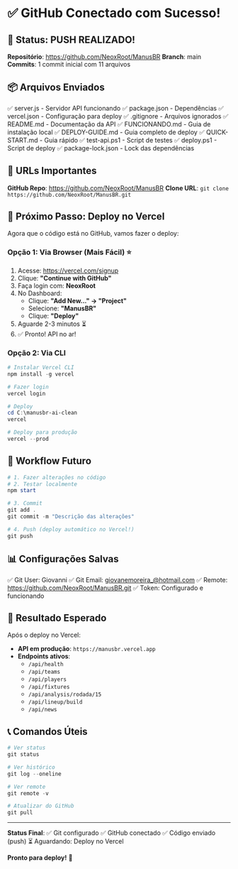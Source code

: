 # ✅ GitHub Conectado com Sucesso!

## 🎉 Status: PUSH REALIZADO!

**Repositório**: https://github.com/NeoxRoot/ManusBR
**Branch**: main
**Commits**: 1 commit inicial com 11 arquivos

## 📦 Arquivos Enviados

✅ server.js - Servidor API funcionando
✅ package.json - Dependências
✅ vercel.json - Configuração para deploy
✅ .gitignore - Arquivos ignorados
✅ README.md - Documentação da API
✅ FUNCIONANDO.md - Guia de instalação local
✅ DEPLOY-GUIDE.md - Guia completo de deploy
✅ QUICK-START.md - Guia rápido
✅ test-api.ps1 - Script de testes
✅ deploy.ps1 - Script de deploy
✅ package-lock.json - Lock das dependências

## 🔗 URLs Importantes

**GitHub Repo**: https://github.com/NeoxRoot/ManusBR
**Clone URL**: `git clone https://github.com/NeoxRoot/ManusBR.git`

## 🚀 Próximo Passo: Deploy no Vercel

Agora que o código está no GitHub, vamos fazer o deploy:

### Opção 1: Via Browser (Mais Fácil) ⭐

1. Acesse: https://vercel.com/signup
2. Clique: **"Continue with GitHub"**
3. Faça login com: **NeoxRoot**
4. No Dashboard:
   - Clique: **"Add New..." → "Project"**
   - Selecione: **"ManusBR"**
   - Clique: **"Deploy"**
5. Aguarde 2-3 minutos ⏳
6. ✅ Pronto! API no ar!

### Opção 2: Via CLI

```powershell
# Instalar Vercel CLI
npm install -g vercel

# Fazer login
vercel login

# Deploy
cd C:\manusbr-ai-clean
vercel

# Deploy para produção
vercel --prod
```

## 🔄 Workflow Futuro

```powershell
# 1. Fazer alterações no código
# 2. Testar localmente
npm start

# 3. Commit
git add .
git commit -m "Descrição das alterações"

# 4. Push (deploy automático no Vercel!)
git push
```

## 📊 Configurações Salvas

✅ Git User: Giovanni
✅ Git Email: giovanemoreira_@hotmail.com
✅ Remote: https://github.com/NeoxRoot/ManusBR.git
✅ Token: Configurado e funcionando

## 🎯 Resultado Esperado

Após o deploy no Vercel:
- **API em produção**: `https://manusbr.vercel.app`
- **Endpoints ativos**:
  - `/api/health`
  - `/api/teams`
  - `/api/players`
  - `/api/fixtures`
  - `/api/analysis/rodada/15`
  - `/api/lineup/build`
  - `/api/news`

## 📞 Comandos Úteis

```powershell
# Ver status
git status

# Ver histórico
git log --oneline

# Ver remote
git remote -v

# Atualizar do GitHub
git pull
```

---

**Status Final**:
✅ Git configurado
✅ GitHub conectado
✅ Código enviado (push)
⏳ Aguardando: Deploy no Vercel

**Pronto para deploy!** 🚀
